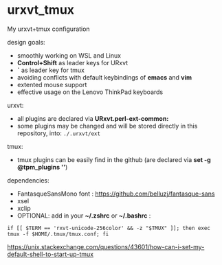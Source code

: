 # urxvt_tmux

My urxvt+tmux configuration

design goals:  
* smoothly working on WSL and Linux    
* **Control+Shift** as leader keys for URxvt
*  **`** as leader key for tmux
* avoiding conflicts with default keybindings of **emacs** and **vim** 
* extented mouse support
* effective usage on the Lenovo ThinkPad keyboards  

urxvt:  
* all plugins are declared via **URxvt.perl-ext-common:**  
* some plugins may be changed and will be stored directly in this repository, into: `./.urxvt/ext`  

tmux:  
* tmux plugins can be easily find in the github (are declared via **set -g @tpm_plugins ''**)  

dependencies:  
* FantasqueSansMono font : https://github.com/belluzj/fantasque-sans
* xsel  
* xclip  
* OPTIONAL: add in your **~/.zshrc** or **~/.bashrc** :
```
if [[ $TERM == 'rxvt-unicode-256color' && -z "$TMUX" ]]; then exec tmux -f $HOME/.tmux/tmux.conf; fi
```
https://unix.stackexchange.com/questions/43601/how-can-i-set-my-default-shell-to-start-up-tmux
